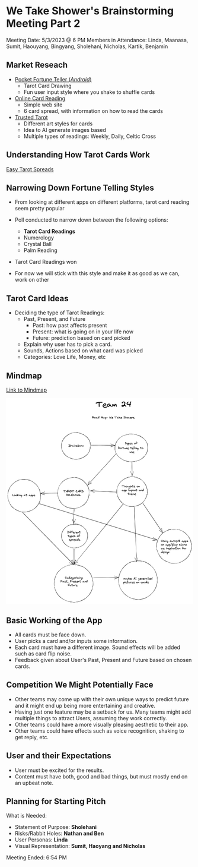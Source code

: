 # We Take Shower's Brainstorming Meeting Part 2
 Meeting Date: 5/3/2023 @ 6 PM
 Members in Attendance: Linda, Maanasa, Sumit, Haouyang, Bingyang, Sholehani, Nicholas, Kartik, Benjamin


## Market Reseach
- [Pocket Fortune Teller (*Android*)](https://play.google.com/store/apps/details?id=com.fifthdimensiontouch.yesno)
  - Tarot Card Drawing
  - Fun user input style where you shake to shuffle cards
- [Online Card Reading](https://www.free-tarot-reading.net/free)
  - Simple web site
  - 6 card spread, with information on how to read the cards
- [Trusted Tarot](https://apps.apple.com/us/app/trusted-tarot/id1441553118)
  - Different art styles for cards
  - Idea to AI generate images based
  - Multiple types of readings: Weekly, Daily, Celtic Cross

## Understanding How Tarot Cards Work
[Easy Tarot Spreads](https://www.alittlesparkofjoy.com/easy-tarot-spreads/)
## Narrowing Down Fortune Telling Styles
- From looking at different apps on different platforms, tarot card reading seem pretty popular
- Poll conducted to narrow down between the following options:
  - **Tarot Card Readings**
  - Numerology
  - Crystal Ball
  - Palm Reading

- Tarot Card Readings won
- For now we will stick with this style and make it as good as we can, work on other

## Tarot Card Ideas
- Deciding the type of Tarot Readings:
  - Past, Present, and Future
    - Past: how past affects present
    - Present: what is going on in your life now
    - Future: prediction based on card picked
  - Explain why user has to pick a card. 
  - Sounds, Actions based on what card was picked
  - Categories: Love Life, Money, etc

## Mindmap
[Link to Mindmap](https://excalidraw.com/#room=02adf0eee133202758ec,mCtSPQTiT1grd3zvOc8uRA)

![Image](/specs/brainstorm/roadmap.png)


## Basic Working of the App
- All cards must be face down.
- User picks a card and/or inputs some information.
- Each card must have a different image. Sound effects will be added such as card flip noise. 
- Feedback given about User's Past, Present and Future based on chosen cards. 

## Competition We Might Potentially Face
- Other teams may come up with their own unique ways to predict future and it might end up being more entertaining and creative.
- Having just one feature may be a setback for us. Many teams might add multiple things to attract Users, assuming they work correctly. 
- Other teams could have a more visually pleasing aesthetic to their app.
- Other teams could have effects such as voice recognition, shaking to get reply, etc.

## User and their Expectations
- User must be excited for the results.
- Content must have both, good and bad things, but must mostly end on an upbeat note. 

## Planning for Starting Pitch
What is Needed:
- Statement of Purpose: **Sholehani**
- Risks/Rabbit Holes: **Nathan and Ben**
- User Personas: **Linda**
- Visual Representation: **Sumit, Haoyang and Nicholas**

Meeting Ended: 6:54 PM
